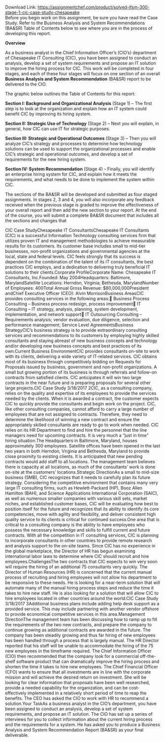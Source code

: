 Download Link: https://assignmentchef.com/product/solved-ifsm-300-stage-1-cic-case-study-chesapeake
<br>
Before you begin work on this assignment, be sure you have read the Case Study.  Refer to the Business Analysis and System Recommendations (BA&amp;SR) Table of Contents below to see where you are in the process of developing this report.

<strong>Overview</strong>

As a business analyst in the Chief Information Officer’s (CIO’s) department of Chesapeake IT Consulting (CIC), you have been assigned to conduct an analysis, develop a set of system requirements and propose an IT solution to improve the hiring process for CIC.   This work will be completed in four stages, and each of these four stages will focus on one section of an overall <strong>Business Analysis and System Recommendation</strong> (BA&amp;SR) report to be delivered to the CIO.

The graphic below outlines the Table of Contents for this report:

<strong>Section I: Background and Organizational Analysis</strong> (Stage 1) – The first step is to look at the organization and explain how an IT system could benefit CIC by improving its hiring system.

<strong>Section II: Strategic Use of Technology</strong> (Stage 2) – Next you will explain, in general, how CIC can use IT for strategic purposes.

<strong>Section III: Strategic and Operational Outcomes</strong> (Stage 3) – Then you will analyze CIC’s strategy and processes to determine how technology solutions can be used to support the organizational processes and enable CIC’s strategic and operational outcomes, and develop a set of requirements for the new hiring system.

<strong>Section IV: System Recommendation</strong> (Stage 4) – Finally, you will identify an enterprise hiring system for CIC, and explain how it meets the requirements, and what needs to be done to implement the system within CIC.




The sections of the BA&amp;SR will be developed and submitted as four staged assignments.  In stages 2, 3 and 4, you will also incorporate any feedback received when the previous stage is graded to improve the effectiveness of your overall report and then add the new section to your report.   At the end of the course, you will submit a complete BA&amp;SR document that includes all the sections and changes that




CIC Case StudyChesapeake IT ConsultantsChesapeake IT Consultants (CIC) is a successful Information Technology consulting services firm that utilizes proven IT and management methodologies to achieve measurable results for its customers. Its customer base includes small to mid-tier businesses, non-profit organizations and governmental agencies at the local, state and federal levels. CIC feels strongly that its success is dependent on the combination of the talent of its IT consultants, the best practices CIC employs, and a dedication to delivering truly beneficial IT solutions to their clients.Corporate ProfileCorporate Name: Chesapeake IT Consultants, Inc.Founded: May 2004Headquarters: Baltimore, MarylandSatellite Locations: Herndon, Virginia; Bethesda, MarylandNumber of Employees: 400Total Annual Gross Revenue: $80,000,000President andChief Executive Officer (CEO): Alvin MorrisonBusiness AreasCIC provides consulting services in the following areas: Business Process Consulting – Business process redesign, process improvement IT Consulting – IT strategy, analysis, planning, system development, implementation, and network support IT Outsourcing Consulting – Requirements analysis; vendor evaluation, due diligence, selection and performance management; Service Level AgreementsBusiness StrategyCIC’s business strategy is to provide extraordinary consulting services and recommendations to its customers by employing highly skilled consultants and staying abreast of new business concepts and technology and/or developing new business concepts and best practices of its own.Current Business EnvironmentCIC provides consultants on-site to work with its clients, delivering a wide variety of IT-related services. CIC obtains most of its business through competitively bidding on Requests for Proposals issued by business, government and non-profit organizations. A small but growing portion of its business is through referrals and follow-on contracts from satisfied clients. CIC anticipates it will win two large contracts in the near future and is preparing proposals for several other large projects.CIC Case Study 3/18/2017 2CIC, as a consulting company, relies on the quality and expertise of its employees to provide the services needed by the clients. When it is awarded a contract, the customer expects CIC to quickly provide the consultants and begin work on the project. CIC, like other consulting companies, cannot afford to carry a large number of employees that are not assigned to contracts. Therefore, they need to determine the likelihood of winning a new contract and ensure the appropriately skilled consultants are ready to go to work when needed. CIC relies on its HR Department to find and hire the personnel that the line managers need for upcoming contracts. It is very much a “just in time” hiring situation.The Headquarters in Baltimore, Maryland, houses approximately 300 employees. Satellite offices have been opened in the last two years in both Herndon, Virginia and Bethesda, Maryland to provide close proximity to existing clients. It is anticipated that new pending contracts would add staff to all locations. The management team believes there is capacity at all locations, as much of the consultants’ work is done on-site at the customers’ locations.Strategic DirectionAs a small to mid-size business (SMB), CIC recognizes that it needs to carefully plan its future strategy. Considering the competitive environment that contains many very large IT consulting firms, such as Hewlett-Packard (HP), Booz Allen Hamilton (BAH), and Science Applications International Corporation (SAIC), as well as numerous smaller companies with various skill sets, market niches, and established customer bases, CIC will be evaluating how best to position itself for the future and recognizes that its ability to identify its core competencies, move with agility and flexibility, and deliver consistent high quality service to its clients is critical for continued success.One area that is critical to a consulting company is the ability to have employees who possess the necessary knowledge and skills to fulfill current and future contracts. With all the competition in IT consulting services, CIC is planning to incorporate consultants in other countries to provide remote research and analysis support to the on-site teams. Since CIC has no experience in the global marketplace, the Director of HR has begun examining international labor laws to determine where CIC should recruit and hire employees.ChallengesThe two contracts that CIC expects to win very soon will require the hiring of an additional 75 consultants very quickly. The Director of Human Resources (HR) is concerned that the current manual process of recruiting and hiring employees will not allow his department to be responsive to these needs. He is looking for a near-term solution that will automate many of the manual hiring process steps and reduce the time it takes to hire new staff. He is also looking for a solution that will allow CIC to hire employees located in other countries around the world.CIC Case Study 3/18/2017 3Additional business plans include adding help desk support as a provided service. This may include partnering with another vendor offshore to provide economical competitive services in this area.Management DirectionThe management team has been discussing how to ramp up to fill the requirements of the two new contracts, and prepare the company to continue growing as additional contracts are awarded in the future. The company has been steadily growing and thus far hiring of new employees has been handled through a process that is largely manual. The HR Director reported that his staff will be unable to accommodate the hiring of the 75 new employees in the timeframe required. The Chief Information Officer (CIO) then recommended that the company look for a commercial off-the-shelf software product that can dramatically improve the hiring process and shorten the time it takes to hire new employees. The Chief Financial Officer (CFO) wants to ensure that all investments are in line with the corporate mission and will achieve the desired return on investment. She will be looking for clear information that proposals have been well researched, provide a needed capability for the organization, and can be cost-effectively implemented in a relatively short period of time to reap the benefits. The CEO has asked the CIO to work with HR to recommend a solution.Your TaskAs a business analyst in the CIO’s department, you have been assigned to conduct an analysis, develop a set of system requirements, and propose an IT solution. The CIO has set up a series of interviews for you to collect information about the current hiring process and the requirements for a system. He has asked you to produce a Business Analysis and System Recommendation Report (BA&amp;SR) as your final deliverable.